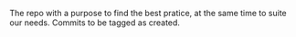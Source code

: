 The repo with a purpose to find the best pratice, at the same time to suite our needs.
Commits to be tagged as created.